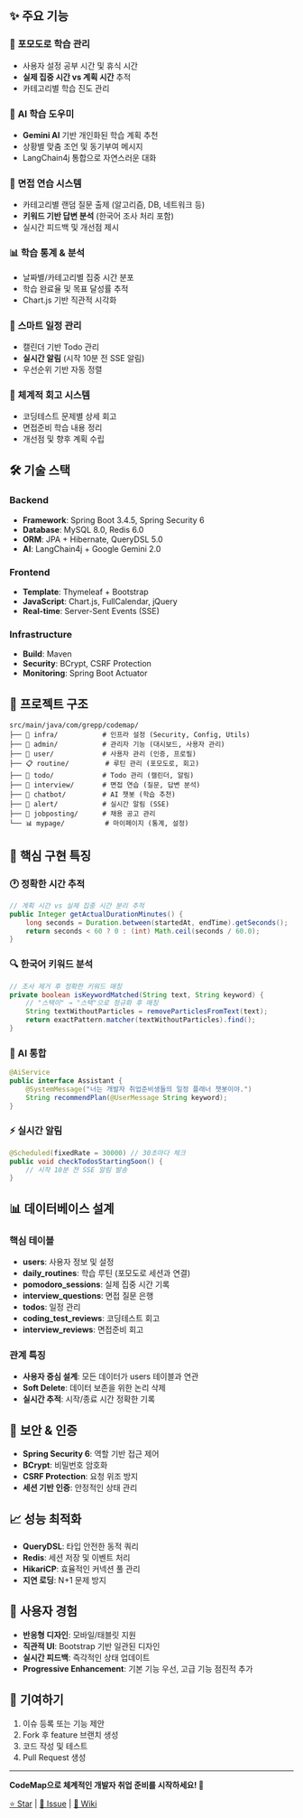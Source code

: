 ## ✨ 주요 기능

### 🍅 **포모도로 학습 관리**

- 사용자 설정 공부 시간 및 휴식 시간
- **실제 집중 시간 vs 계획 시간** 추적
- 카테고리별 학습 진도 관리

### 🤖 **AI 학습 도우미**

- **Gemini AI** 기반 개인화된 학습 계획 추천
- 상황별 맞춤 조언 및 동기부여 메시지
- LangChain4j 통합으로 자연스러운 대화

### 🎤 **면접 연습 시스템**

- 카테고리별 랜덤 질문 출제 (알고리즘, DB, 네트워크 등)
- **키워드 기반 답변 분석** (한국어 조사 처리 포함)
- 실시간 피드백 및 개선점 제시

### 📊 **학습 통계 & 분석**

- 날짜별/카테고리별 집중 시간 분포
- 학습 완료율 및 목표 달성률 추적
- Chart.js 기반 직관적 시각화

### 📅 **스마트 일정 관리**

- 캘린더 기반 Todo 관리
- **실시간 알림** (시작 10분 전 SSE 알림)
- 우선순위 기반 자동 정렬

### 📝 **체계적 회고 시스템**

- 코딩테스트 문제별 상세 회고
- 면접준비 학습 내용 정리
- 개선점 및 향후 계획 수립

## 🛠 기술 스택

### Backend

- **Framework**: Spring Boot 3.4.5, Spring Security 6
- **Database**: MySQL 8.0, Redis 6.0
- **ORM**: JPA + Hibernate, QueryDSL 5.0
- **AI**: LangChain4j + Google Gemini 2.0

### Frontend

- **Template**: Thymeleaf + Bootstrap
- **JavaScript**: Chart.js, FullCalendar, jQuery
- **Real-time**: Server-Sent Events (SSE)

### Infrastructure

- **Build**: Maven
- **Security**: BCrypt, CSRF Protection
- **Monitoring**: Spring Boot Actuator


## 📁 프로젝트 구조

```
src/main/java/com/grepp/codemap/
├── 🔧 infra/           # 인프라 설정 (Security, Config, Utils)
├── 👥 admin/           # 관리자 기능 (대시보드, 사용자 관리)
├── 👤 user/            # 사용자 관리 (인증, 프로필)
├── 📋 routine/         # 루틴 관리 (포모도로, 회고)
├── 📅 todo/            # Todo 관리 (캘린더, 알림)
├── 🎤 interview/       # 면접 연습 (질문, 답변 분석)
├── 🤖 chatbot/         # AI 챗봇 (학습 추천)
├── 🔔 alert/           # 실시간 알림 (SSE)
├── 🎯 jobposting/      # 채용 공고 관리
└── 📊 mypage/          # 마이페이지 (통계, 설정)

```

## 🎯 핵심 구현 특징

### 🕐 정확한 시간 추적

```java
// 계획 시간 vs 실제 집중 시간 분리 추적
public Integer getActualDurationMinutes() {
    long seconds = Duration.between(startedAt, endTime).getSeconds();
    return seconds < 60 ? 0 : (int) Math.ceil(seconds / 60.0);
}

```

### 🔍 한국어 키워드 분석

```java
// 조사 제거 후 정확한 키워드 매칭
private boolean isKeywordMatched(String text, String keyword) {
    // "스택이" → "스택"으로 정규화 후 매칭
    String textWithoutParticles = removeParticlesFromText(text);
    return exactPattern.matcher(textWithoutParticles).find();
}

```

### 🤖 AI 통합

```java
@AiService
public interface Assistant {
    @SystemMessage("너는 개발자 취업준비생들의 일정 플래너 챗봇이야.")
    String recommendPlan(@UserMessage String keyword);
}

```

### ⚡ 실시간 알림

```java
@Scheduled(fixedRate = 30000) // 30초마다 체크
public void checkTodosStartingSoon() {
    // 시작 10분 전 SSE 알림 발송
}

```

## 📊 데이터베이스 설계

### 핵심 테이블

- **users**: 사용자 정보 및 설정
- **daily_routines**: 학습 루틴 (포모도로 세션과 연결)
- **pomodoro_sessions**: 실제 집중 시간 기록
- **interview_questions**: 면접 질문 은행
- **todos**: 일정 관리
- **coding_test_reviews**: 코딩테스트 회고
- **interview_reviews**: 면접준비 회고

### 관계 특징

- **사용자 중심 설계**: 모든 데이터가 users 테이블과 연관
- **Soft Delete**: 데이터 보존을 위한 논리 삭제
- **실시간 추적**: 시작/종료 시간 정확한 기록

## 🔐 보안 & 인증

- **Spring Security 6**: 역할 기반 접근 제어
- **BCrypt**: 비밀번호 암호화
- **CSRF Protection**: 요청 위조 방지
- **세션 기반 인증**: 안정적인 상태 관리

## 📈 성능 최적화

- **QueryDSL**: 타입 안전한 동적 쿼리
- **Redis**: 세션 저장 및 이벤트 처리
- **HikariCP**: 효율적인 커넥션 풀 관리
- **지연 로딩**: N+1 문제 방지

## 🎨 사용자 경험

- **반응형 디자인**: 모바일/태블릿 지원
- **직관적 UI**: Bootstrap 기반 일관된 디자인
- **실시간 피드백**: 즉각적인 상태 업데이트
- **Progressive Enhancement**: 기본 기능 우선, 고급 기능 점진적 추가


## 🤝 기여하기

1. 이슈 등록 또는 기능 제안
2. Fork 후 feature 브랜치 생성
3. 코드 작성 및 테스트
4. Pull Request 생성


---

**CodeMap으로 체계적인 개발자 취업 준비를 시작하세요! 🚀**

[⭐ Star](https://github.comprgrms-be-devcourse/NBE5-6-3-Team09/star) | [🐛 Issue](https://github.com/prgrms-be-devcourse/NBE5-6-3-Team09/issues) | [📖 Wiki](https://github.com/prgrms-be-devcourse/NBE5-6-3-Team09/wiki)
